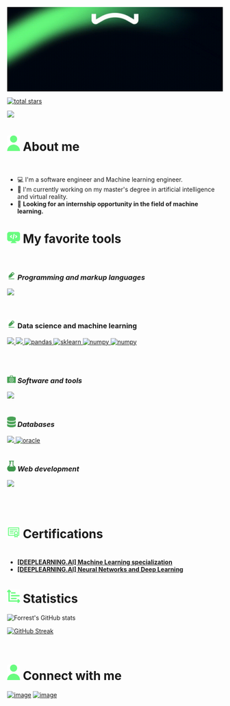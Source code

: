 <img src="./icons/wassim.gif" align="center" alt="wassim">

<br>

<!-- <p>TODO : my description</p> -->

<p align="left">
      <a href="https://github.com/wassim249?tab=repositories&sort=stargazers">
         <img alt="total stars" title="Total stars on GitHub" src="https://custom-icon-badges.demolab.com/github/stars/wassim249?color=68FC7F&style=for-the-badge&labelColor=68FC7F&logo=star"/></a>
</p>

<img src="https://user-images.githubusercontent.com/73097560/115834477-dbab4500-a447-11eb-908a-139a6edaec5c.gif">

# <img align="bottom" src="./icons/connect.svg"  alt="About me" width="30px" /> **About me**

<br>

- 💻 I'm a software engineer and Machine learning engineer.
- 🏫 I'm currently working on my master's degree in artificial intelligence and virtual reality.
- 🔎 **Looking for an internship opportunity in the field of machine learning.**

# <img align="bottom" src="./icons/favorite.svg"  alt="favorite tools" width="30px" /> **My favorite tools**

<br>

### <img align="bottom" src="./icons/programming.svg"  alt="favorite tools" width="20px" /> _Programming and markup languages_

<p align="left">
  <a href="https://skillicons.dev">
    <img src="https://skillicons.dev/icons?i=py,cpp,java,ts,css,html,php" />
  </a>
</p>
<br>

### <img align="bottom" src="./icons/programming.svg"  alt="favorite tools" width="20px" /> **Data science and machine learning**

<p align="left">
  <a href="https://skillicons.dev">
    <img src="https://skillicons.dev/icons?i=pytorch,tensorflow" />
    <img src="https://encrypted-tbn0.gstatic.com/images?q=tbn:ANd9GcTdVCcpHnuomtu-CFuBqToUmnzSo21dmWZgFoERbgv1L-bAyYOAxD5lCV1sH8AYsfS0ijw&usqp=CAU" height="45px" />
    <img src="https://seeklogo.com/images/P/pandas-logo-776F6D45BB-seeklogo.com.png" height="45px" alt="pandas" />
    <img src="https://seeklogo.com/images/S/scikit-learn-logo-8766D07E2E-seeklogo.com.png" height="45px" alt="sklearn" />
    <img src="https://upload.wikimedia.org/wikipedia/commons/thumb/3/31/NumPy_logo_2020.svg/2560px-NumPy_logo_2020.svg.png" height="45px" alt="numpy" />
    <img src="https://cdn.icon-icons.com/icons2/2667/PNG/512/jupyter_app_icon_161280.png" height="45px" alt="numpy" />
  </a>
</p>
<br>

#

### <img align="bottom" src="./icons/tools.svg"  alt="favorite tools" width="20px" /> _Software and tools_

<p align="left">
  <a href="https://skillicons.dev">
    <img src="https://skillicons.dev/icons?i=git,linux,github,jenkins,postman,vscode&perline=14" />
  </a>
</p>

#

### <img align="bottom" src="./icons/db.svg"  alt="favorite tools" width="20px" /> _Databases_

<p align="left">
  <a href="https://skillicons.dev">
    <img src="https://skillicons.dev/icons?i=mysql,sqlite,mongodb" />
    <img src="https://w7.pngwing.com/pngs/98/646/png-transparent-oracle-corporation-oracle-webcenter-oracle-database-oracle-e-business-suite-oracle-applications-others-text-trademark-logo-thumbnail.png" height="45px" alt="oracle" />
  </a>
</p>

#

### <img align="bottom" src="./icons/frameworks.svg"  alt="favorite tools" width="20px" /> _Web development_

<p align="left">
  <a href="https://skillicons.dev">
    <img src="https://skillicons.dev/icons?i=react,bootstrap,express,laravel,symfony,nextjs,angular,nodejs,tailwind" />
  </a>
</p>
<br>

<br>

# <img align="bottom" src="./icons/certification.svg"  alt="favorite tools" width="30px" /> **Certifications**

#

- [**[DEEPLEARNING.AI] Machine Learning specialization**](https://coursera.org/verify/specialization/QFGAJYQYGWWV)
- [**[DEEPLEARNING.AI] Neural Networks and Deep Learning**](https://coursera.org/verify/VEBP77VB4D56)

#

# <img align="bottom" src="./icons/stats.svg"  alt="favorite tools" width="30px" /> **Statistics**

![Forrest's GitHub stats](https://github-readme-stats.vercel.app/api?username=wassim249&show_icons=true&theme=vue-dark&border_color=3DA47A&border_radius=8)

[![GitHub Streak](https://streak-stats.demolab.com?user=wassim249&theme=vue-dark&border_radius=8&border=3DA47A)](https://git.io/streak-stats)

<br>

# <img align="bottom" src="./icons/connect.svg"  alt="Connect with me" width="30px" /> **Connect with me**

[![image](https://img.shields.io/badge/LinkedIn-0077B5?style=for-the-badge&logo=linkedin&logoColor=white)](https://www.linkedin.com/in/wassim-elbakkouri/)
[![image](https://img.shields.io/badge/mail-D14836?style=for-the-badge&logo=gmail&logoColor=white)](mailto:wassim.elbakkouri@yahoo.com)
